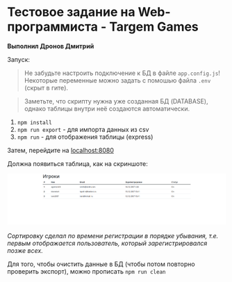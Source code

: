 # Тестовое задание на Web-программиста - Targem Games

**Выполнил Дронов Дмитрий**

Запуск:

> Не забудьте настроить подключение к БД в файле `app.config.js`! Некоторые переменные можно задать с помошью файла `.env` (скрыт в гите).

> Заметьте, что скрипту нужна уже созданная БД (DATABASE), однако таблицы внутри неё создаются автоматически. 


1. `npm install`
2. `npm run export` - для импорта данных из csv
3. `npm run` - для отображения таблицы (express)

Затем, перейдите на [localhost:8080](http://localhost:8080)

Должна появиться таблица, как на скриншоте:

<img src="result.png" alt="результат">

*Сортировку сделал по времени регистрации в порядке убывания, т.е. первым отображается пользователь, который зарегистрировался позже всех.*

Для того, чтобы очистить данные в БД (чтобы потом повторно проверить экспорт), можно прописать `npm run clean`